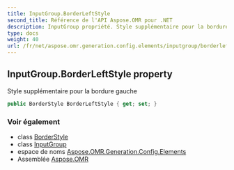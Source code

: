 ```yaml
---
title: InputGroup.BorderLeftStyle
second_title: Référence de l'API Aspose.OMR pour .NET
description: InputGroup propriété. Style supplémentaire pour la bordure gauche
type: docs
weight: 40
url: /fr/net/aspose.omr.generation.config.elements/inputgroup/borderleftstyle/
---
```

## InputGroup.BorderLeftStyle property

Style supplémentaire pour la bordure gauche

```csharp
public BorderStyle BorderLeftStyle { get; set; }
```

### Voir également

* class [BorderStyle](../../../aspose.omr.generation.config/borderstyle/)
* class [InputGroup](../)
* espace de noms [Aspose.OMR.Generation.Config.Elements](../../inputgroup/)
* Assemblée [Aspose.OMR](../../../)


